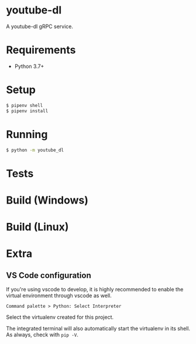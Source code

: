 # youtube-dl
A youtube-dl gRPC service.

# Requirements

- Python 3.7+

# Setup

```bash
$ pipenv shell
$ pipenv install
```

# Running

```bash
$ python -m youtube_dl
```

# Tests

# Build (Windows)

# Build (Linux)

# Extra

## VS Code configuration
If you're using vscode to develop, it is highly recommended to enable the
virtual environment through vscode as well.

`Command palette > Python: Select Interpreter`

Select the virtualenv created for this project.

The integrated terminal will also automatically start the virtualenv in its
shell. As always, check with `pip -V`.
